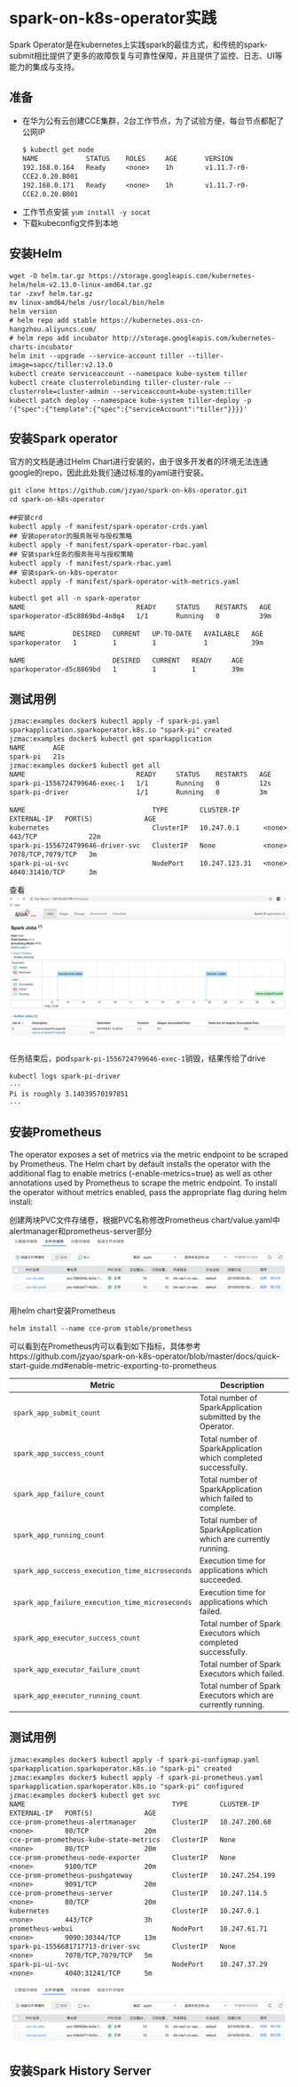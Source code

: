 # spark-on-k8s-operator实践

Spark Operator是在kubernetes上实践spark的最佳方式，和传统的spark-submit相比提供了更多的故障恢复与可靠性保障，并且提供了监控、日志、UI等能力的集成与支持。

## 准备
- 在华为公有云创建CCE集群，2台工作节点，为了试验方便，每台节点都配了公网IP
  ```
  $ kubectl get node
  NAME            STATUS    ROLES     AGE       VERSION
  192.168.0.164   Ready     <none>    1h        v1.11.7-r0-CCE2.0.20.B001
  192.168.0.171   Ready     <none>    1h        v1.11.7-r0-CCE2.0.20.B001
  ```
- 工作节点安装 `yum install -y socat`
- 下载kubeconfig文件到本地





## 安装Helm
```
wget -O helm.tar.gz https://storage.googleapis.com/kubernetes-helm/helm-v2.13.0-linux-amd64.tar.gz
tar -zxvf helm.tar.gz
mv linux-amd64/helm /usr/local/bin/helm
helm version
# helm repo add stable https://kubernetes.oss-cn-hangzhou.aliyuncs.com/
# helm repo add incubator http://storage.googleapis.com/kubernetes-charts-incubator
helm init --upgrade --service-account tiller --tiller-image=sapcc/tiller:v2.13.0
kubectl create serviceaccount --namespace kube-system tiller
kubectl create clusterrolebinding tiller-cluster-rule --clusterrole=cluster-admin --serviceaccount=kube-system:tiller
kubectl patch deploy --namespace kube-system tiller-deploy -p '{"spec":{"template":{"spec":{"serviceAccount":"tiller"}}}}'

```

## 安装Spark operator
官方的文档是通过Helm Chart进行安装的，由于很多开发者的环境无法连通google的repo，因此此处我们通过标准的yaml进行安装。
```
git clone https://github.com/jzyao/spark-on-k8s-operator.git
cd spark-on-k8s-operator

##安装crd
kubectl apply -f manifest/spark-operator-crds.yaml 
## 安装operator的服务账号与授权策略
kubectl apply -f manifest/spark-operator-rbac.yaml 
## 安装spark任务的服务账号与授权策略
kubectl apply -f manifest/spark-rbac.yaml 
## 安装spark-on-k8s-operator 
kubectl apply -f manifest/spark-operator-with-metrics.yaml
```

```
kubectl get all -n spark-operator
NAME                            READY     STATUS    RESTARTS   AGE
sparkoperator-d5c8869bd-4n8q4   1/1       Running   0          39m

NAME            DESIRED   CURRENT   UP-TO-DATE   AVAILABLE   AGE
sparkoperator   1         1         1            1           39m

NAME                      DESIRED   CURRENT   READY     AGE
sparkoperator-d5c8869bd   1         1         1         39m
```

## 测试用例
```
jzmac:examples docker$ kubectl apply -f spark-pi.yaml
sparkapplication.sparkoperator.k8s.io "spark-pi" created
jzmac:examples docker$ kubectl get sparkapplication
NAME       AGE
spark-pi   21s
jzmac:examples docker$ kubectl get all
NAME                            READY     STATUS    RESTARTS   AGE
spark-pi-1556724799646-exec-1   1/1       Running   0          12s
spark-pi-driver                 1/1       Running   0          3m

NAME                                TYPE        CLUSTER-IP      EXTERNAL-IP   PORT(S)             AGE
kubernetes                          ClusterIP   10.247.0.1      <none>        443/TCP             22m
spark-pi-1556724799646-driver-svc   ClusterIP   None            <none>        7078/TCP,7079/TCP   3m
spark-pi-ui-svc                     NodePort    10.247.123.31   <none>        4040:31410/TCP      3m
```
查看
![pi](/pic/pi.png?raw=true "pi")

任务结束后，pod`spark-pi-1556724799646-exec-1`销毁，结果传给了drive
```
kubectl logs spark-pi-driver
···
Pi is roughly 3.14039570197851
···
```

##  安装Prometheus
The operator exposes a set of metrics via the metric endpoint to be scraped by Prometheus. The Helm chart by default installs the operator with the additional flag to enable metrics (-enable-metrics=true) as well as other annotations used by Prometheus to scrape the metric endpoint. To install the operator without metrics enabled, pass the appropriate flag during helm install:

创建两块PVC文件存储卷，根据PVC名称修改Prometheus chart/value.yaml中alertmanager和prometheus-server部分
   ![sfs](/pic/sfs.png?raw=true "sfs")

用helm chart安装Prometheus
```
helm install --name cce-prom stable/prometheus
```

可以看到在Prometheus内可以看到如下指标，具体参考https://github.com/jzyao/spark-on-k8s-operator/blob/master/docs/quick-start-guide.md#enable-metric-exporting-to-prometheus

| Metric | Description |
| ------------- | ------------- |
| `spark_app_submit_count`  | Total number of SparkApplication submitted by the Operator.|
| `spark_app_success_count` | Total number of SparkApplication which completed successfully.|
| `spark_app_failure_count` | Total number of SparkApplication which failed to complete. |
| `spark_app_running_count` | Total number of SparkApplication which are currently running.|
| `spark_app_success_execution_time_microseconds` | Execution time for applications which succeeded.|
| `spark_app_failure_execution_time_microseconds` |Execution time for applications which failed. |
| `spark_app_executor_success_count` | Total number of Spark Executors which completed successfully. |
| `spark_app_executor_failure_count` | Total number of Spark Executors which failed. |
| `spark_app_executor_running_count` | Total number of Spark Executors which are currently running. |


## 测试用例
```
jzmac:examples docker$ kubectl apply -f spark-pi-configmap.yaml
sparkapplication.sparkoperator.k8s.io "spark-pi" created
jzmac:examples docker$ kubectl apply -f spark-pi-prometheus.yaml
sparkapplication.sparkoperator.k8s.io "spark-pi" configured
jzmac:examples docker$ kubectl get svc
NAME                                     TYPE        CLUSTER-IP       EXTERNAL-IP   PORT(S)             AGE
cce-prom-prometheus-alertmanager         ClusterIP   10.247.200.68    <none>        80/TCP              20m
cce-prom-prometheus-kube-state-metrics   ClusterIP   None             <none>        80/TCP              20m
cce-prom-prometheus-node-exporter        ClusterIP   None             <none>        9100/TCP            20m
cce-prom-prometheus-pushgateway          ClusterIP   10.247.254.199   <none>        9091/TCP            20m
cce-prom-prometheus-server               ClusterIP   10.247.114.5     <none>        80/TCP              20m
kubernetes                               ClusterIP   10.247.0.1       <none>        443/TCP             3h
prometheus-webui                         NodePort    10.247.61.71     <none>        9090:30344/TCP      13m
spark-pi-1556681717713-driver-svc        ClusterIP   None             <none>        7078/TCP,7079/TCP   5m
spark-pi-ui-svc                          NodePort    10.247.37.29     <none>        4040:31241/TCP      5m
```
![sfs](/pic/sfs.png?raw=true "sfs")


## 安装Spark History Server

